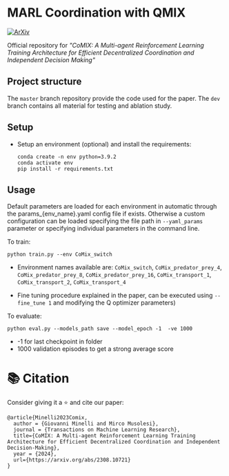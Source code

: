# MARL Coordination with QMIX

[![ArXiv](https://img.shields.io/badge/arXiv-2308.10721-b31b1b.svg)](https://arxiv.org/abs/2308.10721)

Official repository for *"CoMIX: A Multi-agent Reinforcement Learning Training Architecture for Efficient Decentralized Coordination and Independent Decision Making"*

## Project structure
The `master` branch repository provide the code used for the paper.
The `dev` branch contains all material for testing and ablation study.

## Setup

- Setup an environment (optional) and install the requirements:

  ```
  conda create -n env python=3.9.2
  conda activate env
  pip install -r requirements.txt
  ```

## Usage
Default parameters are loaded for each environment in automatic through the params_{env_name}.yaml config file if exists. Otherwise a custom configuration can be loaded specifying the file path in `--yaml_params` parameter or specifying individual parameters in the command line.

To train:

```
python train.py --env CoMix_switch
```
- Environment names available are: `CoMix_switch`, `CoMix_predator_prey_4`, `CoMix_predator_prey_8`, `CoMix_predator_prey_16`, `CoMix_transport_1`, `CoMix_transport_2`, `CoMix_transport_4` 

- Fine tuning procedure explained in the paper, can be executed using `--fine_tune 1` and modifying the Q optimizer parameters)

To evaluate:
```
python eval.py --models_path save --model_epoch -1  -ve 1000
```
-  -1 for last checkpoint in folder
- 1000 validation episodes to get a strong average score 

# 📚 Citation

Consider giving it a ⭐ and cite our paper:

```
@article{Minelli2023Comix,
  author = {Giovanni Minelli and Mirco Musolesi},
  journal = {Transactions on Machine Learning Research},
  title={CoMIX: A Multi-agent Reinforcement Learning Training Architecture for Efficient Decentralized Coordination and Independent Decision-Making},
  year = {2024},
  url={https://arxiv.org/abs/2308.10721}
}
```